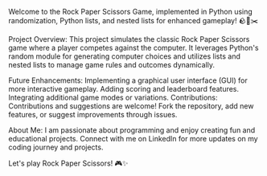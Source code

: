 Welcome to the Rock Paper Scissors Game, implemented in Python using randomization, Python lists, and nested lists for enhanced gameplay! 🪨📄✂️

Project Overview:
This project simulates the classic Rock Paper Scissors game where a player competes against the computer. It leverages Python's random module for generating computer choices and utilizes lists and nested lists to manage game rules and outcomes dynamically.

Future Enhancements:
Implementing a graphical user interface (GUI) for more interactive gameplay.
Adding scoring and leaderboard features.
Integrating additional game modes or variations.
Contributions:
Contributions and suggestions are welcome! Fork the repository, add new features, or suggest improvements through issues.

About Me:
I am passionate about programming and enjoy creating fun and educational projects. Connect with me on LinkedIn for more updates on my coding journey and projects.

Let's play Rock Paper Scissors! 🎮✨

